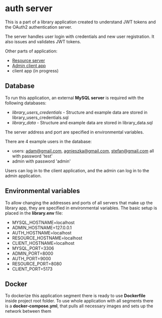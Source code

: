# auth server
This is a part of a library application created to understand JWT tokens and the OAuth2 authentication server.

The server handles user login with credentials and new user registration. It also issues and validates JWT tokens.

Other parts of application:
- [Resource server](https://github.com/Grochu25/library-resource)
- [Admin client app](https://github.com/Grochu25/library-admin-client)
- client app (in progress)

## Database
To run this application, an external **MySQL server** is required with the following databases:
- *library_users_credentials* - Structure and example data are stored in library_users_credentials.sql
- *library_data* - Structure and example data are stored in library_data.sql

The server address and port are specified in environmental variables.

There are 4 example users in the database:
- users: adam@gmail.com, agnieszka@gmail.com, stefan@gmail.com all with password 'test'
- admin with password 'admin'

Users can log in to the client application, and the admin can log in to the admin application.

## Environmental variables
To allow changing the addresses and ports of all servers that make up the library app, they are specified in environmental variables. The basic setup is placed in the **library.env** file:
- MYSQL_HOSTNAME=localhost
- ADMIN_HOSTNAME=127.0.0.1
- AUTH_HOSTNAME=localhost
- RESOURCE_HOSTNAME=localhost
- CLIENT_HOSTNAME=localhost
- MYSQL_PORT=3306
- ADMIN_PORT=8000
- AUTH_PORT=9000
- RESOURCE_PORT=8080
- CLIENT_PORT=5173

## Docker
To dockerize this application segment there is ready to use **Dockerfile** inside project root folder.
To use whole application with all segments there is a **docker-compose.yml**, that pulls all necessary images and sets up the network between them

